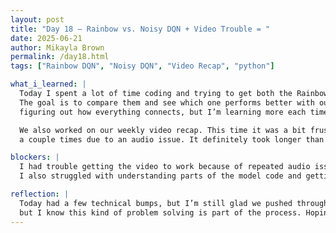 ```yaml
---
layout: post  
title: "Day 18 – Rainbow vs. Noisy DQN + Video Trouble = "  
date: 2025-06-21  
author: Mikayla Brown  
permalink: /day18.html  
tags: ["Rainbow DQN", "Noisy DQN", "Video Recap", "python"]

what_i_learned: |
  Today I spent a lot of time coding and trying to get both the Rainbow DQN and Noisy DQN models to work.  
  The goal is to compare them and see which one performs better with our data. It’s been a bit of a challenge  
  figuring out how everything connects, but I’m learning more each time I dig into the code.

  We also worked on our weekly video recap. This time it was a bit frustrating because we had to record it  
  a couple times due to an audio issue. It definitely took longer than expected.

blockers: |
  I had trouble getting the video to work because of repeated audio issues.  
  I also struggled with understanding parts of the model code and getting it to run properly.

reflection: |
  Today had a few technical bumps, but I’m still glad we pushed through. Debugging both video and code at the same time wasn’t easy,
  but I know this kind of problem solving is part of the process. Hoping next week I can make more progress on the models!
---
```

